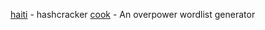 [haiti](https://github.com/noraj/haiti) - hashcracker
[cook](https://github.com/glitchedgitz/cook) - An overpower wordlist generator
